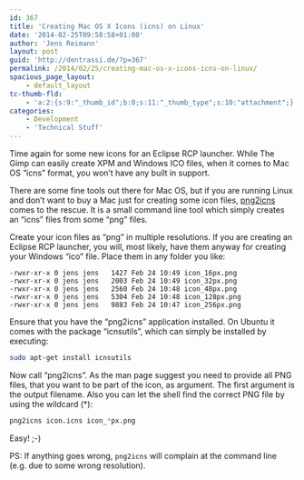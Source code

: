 ```yaml
---
id: 367
title: 'Creating Mac OS X Icons (icns) on Linux'
date: '2014-02-25T09:58:58+01:00'
author: 'Jens Reimann'
layout: post
guid: 'http://dentrassi.de/?p=367'
permalink: /2014/02/25/creating-mac-os-x-icons-icns-on-linux/
spacious_page_layout:
    - default_layout
tc-thumb-fld:
    - 'a:2:{s:9:"_thumb_id";b:0;s:11:"_thumb_type";s:10:"attachment";}'
categories:
    - Development
    - 'Technical Stuff'
---
```


Time again for some new icons for an Eclipse RCP launcher. While The Gimp can easily create XPM and Windows ICO files, when it comes to Mac OS “icns” format, you won’t have any built in support.

<!-- more -->

There are some fine tools out there for Mac OS, but if you are running Linux and don’t want to buy a Mac just for creating some icon files, [png2icns](http://icns.sourceforge.net/ "libicns") comes to the rescue. It is a small command line tool which simply creates an “icns” files from some “png” files.

Create your icon files as “png” in multiple resolutions. If you are creating an Eclipse RCP launcher, you will, most likely, have them anyway for creating your Windows “ico” file. Place them in any folder you like:

```
-rwxr-xr-x 0 jens jens   1427 Feb 24 10:49 icon_16px.png
-rwxr-xr-x 0 jens jens   2003 Feb 24 10:49 icon_32px.png
-rwxr-xr-x 0 jens jens   2560 Feb 24 10:48 icon_48px.png
-rwxr-xr-x 0 jens jens   5304 Feb 24 10:48 icon_128px.png
-rwxr-xr-x 0 jens jens   9883 Feb 24 10:47 icon_256px.png
```

Ensure that you have the “png2icns” application installed. On Ubuntu it comes with the package “icnsutils”, which can simply be installed by executing:

```bash
sudo apt-get install icnsutils
```

Now call “png2icns”. As the man page suggest you need to provide all PNG files, that you want to be part of the icon, as argument. The first argument is the output filename. Also you can let the shell find the correct PNG file by using the wildcard (\*):

```bash
png2icns icon.icns icon_*px.png
```

Easy! ;-)

PS: If anything goes wrong, `png2icns` will complain at the command line (e.g. due to some wrong resolution).

